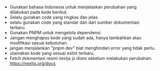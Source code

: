 - Gunakan bahasa Indonesia untuk menjelaskan perubahan yang dilakukan pada kode berikut.
- Selalu gunakan code yang ringkas dan jelas.
- selalu gunakan code yang standar dan dari sumber dokumentasi terbaru.
- Gunakan PNPM untuk mengelola dependensi.
- Jangan menghapus kode yang sudah ada, hanya tambahkan atau modifikasi sesuai kebutuhan.
- jangan menjalankan "pnpm dev" biat menghindari error yang tidak perlu.
- utamakan kode yang sesuai eslint terbaru.
- Fetch dokmentasi resmi nextjs js disini sebelum melakukan perubahan: https://nextjs.org/docs

